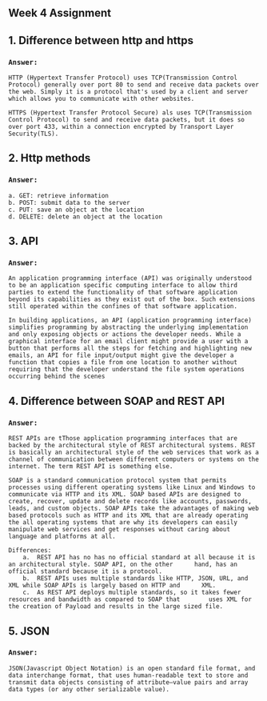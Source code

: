 ## Week 4 Assignment

## 1. Difference between http and https

### `Answer:`
    HTTP (Hypertext Transfer Protocol) uses TCP(Transmission Control Protocol) generally over port 80 to send and receive data packets over the web. Simply it is a protocol that's used by a client and server which allows you to communicate with other websites.

    HTTPS (Hypertext Transfer Protocol Secure) als uses TCP(Transmission Control Protocol) to send and receive data packets, but it does so over port 433, within a connection encrypted by Transport Layer Security(TLS).

## 2. Http methods

### `Answer:`
    a. GET: retrieve information
    b. POST: submit data to the server
    c. PUT: save an object at the location
    d. DELETE: delete an object at the location

## 3. API

### `Answer:`
    An application programming interface (API) was originally understood to be an application specific computing interface to allow third parties to extend the functionality of that software application beyond its capabilities as they exist out of the box. Such extensions still operated within the confines of that software application.
    
    In building applications, an API (application programming interface) simplifies programming by abstracting the underlying implementation and only exposing objects or actions the developer needs. While a graphical interface for an email client might provide a user with a button that performs all the steps for fetching and highlighting new emails, an API for file input/output might give the developer a function that copies a file from one location to another without requiring that the developer understand the file system operations occurring behind the scenes

## 4. Difference between SOAP and REST API

### `Answer:`
    REST APIs are tThose application programming interfaces that are backed by the architectural style of REST architectural systems. REST is basically an architectural style of the web services that work as a channel of communication between different computers or systems on the internet. The term REST API is something else.

    SOAP is a standard communication protocol system that permits processes using different operating systems like Linux and Windows to communicate via HTTP and its XML. SOAP based APIs are designed to create, recover, update and delete records like accounts, passwords, leads, and custom objects. SOAP APIs take the advantages of making web based protocols such as HTTP and its XML that are already operating the all operating systems that are why its developers can easily manipulate web services and get responses without caring about language and platforms at all.

    Differences:
        a.  REST API has no has no official standard at all because it is an architectural style. SOAP API, on the other      hand, has an official standard because it is a protocol.
        b.  REST APIs uses multiple standards like HTTP, JSON, URL, and XML while SOAP APIs is largely based on HTTP and      XML.
        c.  As REST API deploys multiple standards, so it takes fewer resources and bandwidth as compared to SOAP that        uses XML for the creation of Payload and results in the large sized file.



## 5. JSON

### `Answer:`
    JSON(Javascript Object Notation) is an open standard file format, and data interchange format, that uses human-readable text to store and transmit data objects consisting of attribute–value pairs and array data types (or any other serializable value).